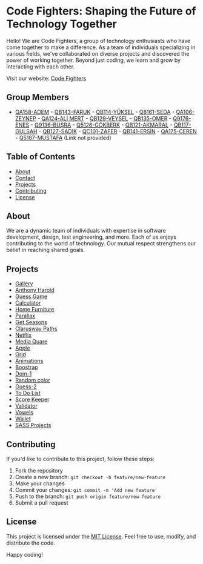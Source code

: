 # Code Fighters: Shaping the Future of Technology Together

Hello! We are Code Fighters, a group of technology enthusiasts who have come together to make a difference. As a team of individuals specializing in various fields, we've collaborated on diverse projects and discovered the power of working together. Beyond just coding, we learn and grow by interacting with each other.

Visit our website: [Code Fighters](https://omerfaruk2626.github.io/code_fighters/)

## Group Members

- [QA158-ADEM](https://github.com/BecooOn) - [QB143-FARUK](https://github.com/omer-faruk-oncu) - [QB114-YÜKSEL](https://github.com/ykslkrtld) - [Q8161-SEDA](https://github.com/sedadiriker) - [QA106-ZEYNEP](https://github.com/zeyneparslanj) - [QA124-ALİ MERT](https://github.com/aliwert) - [QB129-VEYSEL](https://github.com/akyarv0) - [QB135-OMER](https://github.com/omerfaruk2626) - [Q9176-ENES](https://github.com/eneeestas) - [Q9136-BÜŞRA](https://github.com/busrakocarslan) - [Q5126-GÖKBERK](https://github.com/snorlie) - [QB121-AKMARAL](https://github.com/MaralTach) - [QB117-GULSAH](https://github.com/gulsahmy) - [QB127-SADIK](https://github.com/ssimsir) - [QC101-ZAFER](https://github.com/QC101-Zafer) - [QB141-ERSİN](https://github.com/ersinn26) - [QA175-CEREN](https://github.com/MrsCoder35) - [Q5187-MUSTAFA](#) (Link not provided)

## Table of Contents

- [About](#about)
- [Contact](#contact)
- [Projects](#projects)
- [Contributing](#contributing)
- [License](#license)

## About

We are a dynamic team of individuals with expertise in software development, design, test engineering, and more. Each of us enjoys contributing to the world of technology. Our mutual respect strengthens our belief in reaching shared goals.

## Projects

- [Gallery]()  
- [Anthony Harold]()  
- [Guess Game](#)  
- [Calculator](#)  
- [Home Furniture](#)  
- [Parallax](#)  
- [Get Seasons](#)  
- [Clarusway Paths](#)  
- [Netflix](#)  
- [Media Quare](#)  
- [Apple](#)  
- [Grid](#)  
- [Animations](#)  
- [Boostrap](#)  
- [Dom-1](#)  
- [Random color](#)  
- [Guess-2](#)  
- [To Do List](#)  
- [Score Keeper](#)  
- [Validator](#)  
- [Vowels](#)  
- [Wallet](#)  
- [SASS Projects](#)  

## Contributing

If you'd like to contribute to this project, follow these steps:

1. Fork the repository
2. Create a new branch: `git checkout -b feature/new-feature`
3. Make your changes
4. Commit your changes: `git commit -m 'Add new feature'`
5. Push to the branch: `git push origin feature/new-feature`
6. Submit a pull request

## License

This project is licensed under the [MIT License](LICENSE). Feel free to use, modify, and distribute the code.

Happy coding!
